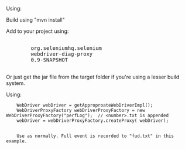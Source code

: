 Using:

Build using "mvn install"

Add to your project using:

<pre>
       <dependency>
        <groupId>org.seleniumhq.selenium</groupId>
        <artifactId>webdriver-diag-proxy</artifactId>
        <version>0.9-SNAPSHOT</version>
      </dependency>
</pre>

Or just get the jar file from the target folder if you're using a lesser build system.


Using:

        WebDriver webDriver = getApproproateWebDriverImpl();
        WebDriverProxyFactory webDriverProxyFactory = new WebDriverProxyFactory("perfLog");  // <number>.txt is appended
        webDriver = webDriverProxyFactory.createProxy( webDriver);


        Use as normally. Full event is recorded to "fud.txt" in this example.
